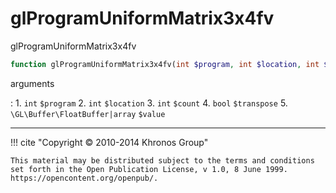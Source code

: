# glProgramUniformMatrix3x4fv
glProgramUniformMatrix3x4fv

```php
function glProgramUniformMatrix3x4fv(int $program, int $location, int $count, bool $transpose, \GL\Buffer\FloatBuffer|array $value) : void
```



arguments

:    1. `int` `$program` 
    2. `int` `$location` 
    3. `int` `$count` 
    4. `bool` `$transpose` 
    5. `\GL\Buffer\FloatBuffer|array` `$value` 



---
     

!!! cite "Copyright © 2010-2014 Khronos Group"

    This material may be distributed subject to the terms and conditions set forth in the Open Publication License, v 1.0, 8 June 1999. https://opencontent.org/openpub/.
